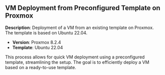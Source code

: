 ## VM Deployment from Preconfigured Template on Proxmox

**Description**: Deployment of a VM from an existing template on Proxmox. The template is based on Ubuntu 22.04.

- **Version**: Proxmox 8.2.4
- **Template**: Ubuntu 22.04

This process allows for quick VM deployment using a preconfigured template, streamlining the setup. The goal is to efficiently deploy a VM based on a ready-to-use template.
